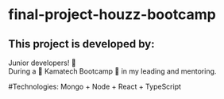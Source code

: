 # final-project-houzz-bootcamp

## This project is developed by: 
Junior developers! 🥇\
During a 🎉 Kamatech Bootcamp 🎉 in my leading and mentoring.

#Technologies:
Mongo + Node + React + TypeScript
